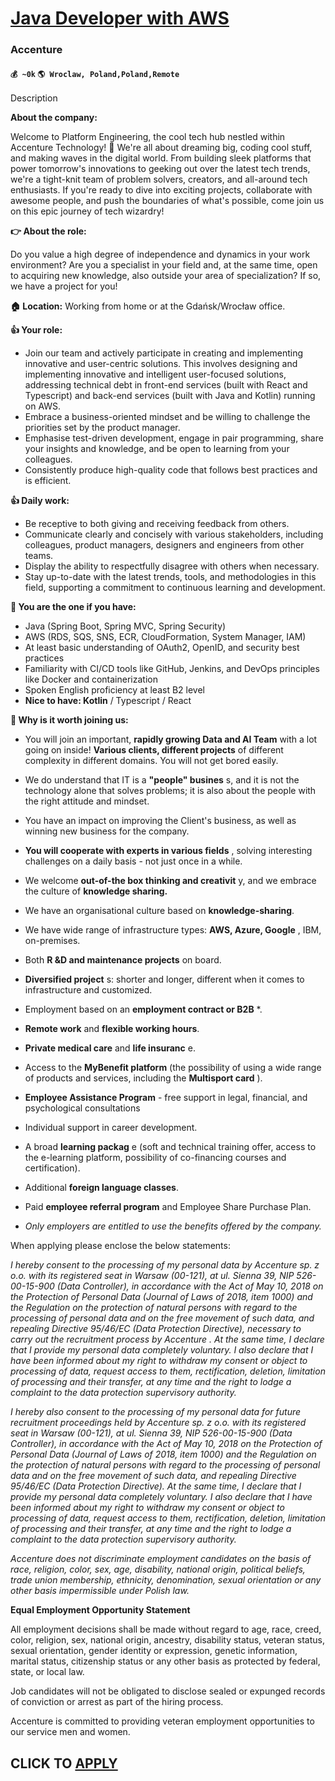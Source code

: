 # [Java Developer with AWS](https://www.remotewlb.com/apply/java-developer-with-aws)  
### Accenture  
#### `💰 ~0k` `🌎 Wroclaw, Poland,Poland,Remote`  

Description

****About the company:****

Welcome to Platform Engineering, the cool tech hub nestled within Accenture Technology! 🚀 We're all about dreaming big, coding cool stuff, and making waves in the digital world. From building sleek platforms that power tomorrow's innovations to geeking out over the latest tech trends, we're a tight-knit team of problem solvers, creators, and all-around tech enthusiasts. If you're ready to dive into exciting projects, collaborate with awesome people, and push the boundaries of what's possible, come join us on this epic journey of tech wizardry!

 **👉 **About the role:****

Do you value a high degree of independence and dynamics in your work environment? Are you a specialist in your field and, at the same time, open to acquiring new knowledge, also outside your area of specialization? If so, we have a project for you!

 **🏠 Location:** Working from home or at the Gdańsk/Wrocław office.

 **👍 **Your role:****

  * Join our team and actively participate in creating and implementing innovative and user-centric solutions. This involves designing and implementing innovative and intelligent user-focused solutions, addressing technical debt in front-end services (built with React and Typescript) and back-end services (built with Java and Kotlin) running on AWS.
  * Embrace a business-oriented mindset and be willing to challenge the priorities set by the product manager.
  * Emphasise test-driven development, engage in pair programming, share your insights and knowledge, and be open to learning from your colleagues.
  * Consistently produce high-quality code that follows best practices and is efficient.

 **👍 Daily work:**

  * Be receptive to both giving and receiving feedback from others.
  * Communicate clearly and concisely with various stakeholders, including colleagues, product managers, designers and engineers from other teams.
  * Display the ability to respectfully disagree with others when necessary.
  * Stay up-to-date with the latest trends, tools, and methodologies in this field, supporting a commitment to continuous learning and development.

 **👀 **You are the one if you have:****

  * Java (Spring Boot, Spring MVC, Spring Security)
  * AWS (RDS, SQS, SNS, ECR, CloudFormation, System Manager, IAM)
  * At least basic understanding of OAuth2, OpenID, and security best practices
  * Familiarity with CI/CD tools like GitHub, Jenkins, and DevOps principles like Docker and containerization
  * Spoken English proficiency at least B2 level
  *  **Nice to have: Kotlin** / Typescript / React

 **🎯 **Why is it worth joining us:****

  * You will join an important, **rapidly growing Data and AI Team** with a lot going on inside! **Various clients, different projects** of different complexity in different domains. You will not get bored easily.

  * We do understand that IT is a **"people" busines** s, and it is not the technology alone that solves problems; it is also about the people with the right attitude and mindset.

  * You have an impact on improving the Client's business, as well as winning new business for the company.

  *  **You will cooperate with experts in various fields** , solving interesting challenges on a daily basis - not just once in a while.

  * We welcome **out-of-the box thinking and creativit** y, and we embrace the culture of **knowledge sharing.**

  * We have an organisational culture based on **knowledge-sharing**.

  * We have wide range of infrastructure types: **AWS, Azure, Google** , IBM, on-premises.

  * Both **R &D and maintenance projects** on board.

  *  **Diversified project** s: shorter and longer, different when it comes to infrastructure and customized.

  * Employment based on an **employment contract or B2B** *.

  *  **Remote work** and **flexible working hours**.

  *  **Private medical care** and **life insuranc** e.

  * Access to the **MyBenefit platform** (the possibility of using a wide range of products and services, including the **Multisport card** ). 

  * **Employee Assistance Program** \- free support in legal, financial, and psychological consultations

  * Individual support in career development.

  * A broad **learning packag** e (soft and technical training offer, access to the e-learning platform, possibility of co-financing courses and certification).

  * Additional **foreign language classes**.

  * Paid **employee referral program** and Employee Share Purchase Plan.

* _Only employers are entitled to use the benefits offered by the company._

When applying please enclose the below statements:

_I hereby consent to the processing of my personal data by Accenture sp. z o.o. with its registered seat in Warsaw (00-121), at ul. Sienna 39, NIP 526-00-15-900 (Data Controller), in accordance with the Act of May 10, 2018 on the _Protection of Personal Data_ (Journal of Laws of 2018, item 1000) and the Regulation on the protection of natural persons with regard to the processing of personal data and on the free movement of such data, and repealing Directive 95/46/EC (Data Protection Directive), necessary to carry out the recruitment process by Accenture . At the same time, I declare that I provide my personal data completely voluntary. I also declare that I have been informed about my right to withdraw my consent or object to processing of data, request access to them, rectification, deletion, limitation of processing and their transfer, at any time and the right to lodge a complaint to the data protection supervisory authority._

_I hereby also consent to the processing of my personal data for future recruitment proceedings held by Accenture sp. z o.o. with its registered seat in Warsaw (00-121), at ul. Sienna 39, NIP 526-00-15-900 (Data Controller), in accordance with the Act of May 10, 2018 on the Protection of Personal Data (Journal of Laws of 2018, item 1000) and the Regulation on the protection of natural persons with regard to the processing of personal data and on the free movement of such data, and repealing Directive 95/46/EC (Data Protection Directive). At the same time, I declare that I provide my personal data completely voluntary. I also declare that I have been informed about my right to withdraw my consent or object to processing of data, request access to them, rectification, deletion, limitation of processing and their transfer, at any time and the right to lodge a complaint to the data protection supervisory authority._

_Accenture does not discriminate employment candidates on the basis of race, religion, color, sex, age, disability, national origin, political beliefs, trade union membership, ethnicity, denomination, sexual orientation or any other basis impermissible under Polish law._

 **Equal Employment Opportunity Statement**

All employment decisions shall be made without regard to age, race, creed, color, religion, sex, national origin, ancestry, disability status, veteran status, sexual orientation, gender identity or expression, genetic information, marital status, citizenship status or any other basis as protected by federal, state, or local law.

Job candidates will not be obligated to disclose sealed or expunged records of conviction or arrest as part of the hiring process.

Accenture is committed to providing veteran employment opportunities to our service men and women.

  
## CLICK TO [APPLY](https://www.remotewlb.com/apply/java-developer-with-aws)

